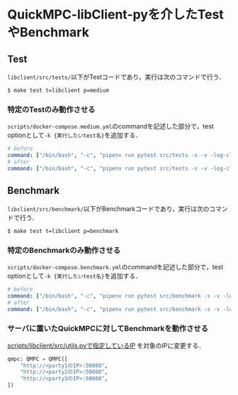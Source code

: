 # QuickMPC-libClient-pyを介したTestやBenchmark
## Test
`libclient/src/tests/`以下がTestコードであり，実行は次のコマンドで行う．
```console
$ make test t=libclient p=medium
```
### 特定のTestのみ動作させる
`scripts/docker-compose.medium.yml`のcommandを記述した部分で，test optionとして`-k {実行したいtest名}`を追加する．
```yaml
# before
command: ["/bin/bash", "-c", "pipenv run pytest src/tests -s -v -log-cli-level=DEBUG"]
# after
command: ["/bin/bash", "-c", "pipenv run pytest src/tests -s -v -log-cli-level=DEBUG -k correl"]
```

## Benchmark
`libclient/src/benchmark/`以下がBenchmarkコードであり，実行は次のコマンドで行う．
```console
$ make test t=libclient p=benchmark
```
### 特定のBenchmarkのみ動作させる
`scripts/docker-compose.benchmark.yml`のcommandを記述した部分で，test optionとして`-k {実行したいtest名}`を追加する．
```yaml
# before
command: ["/bin/bash", "-c", "pipenv run pytest src/benchmark -s -v -log-cli-level=DEBUG"]
# after
command: ["/bin/bash", "-c", "pipenv run pytest src/benchmark -s -v -log-cli-level=DEBUG -k correl"]
```
### サーバに置いたQuickMPCに対してBenchmarkを動作させる
[scripts/libclient/src/utils.pyで指定しているIP](./src/utils.py#L6-L10)
を対象のIPに変更する．
```Python
qmpc: QMPC = QMPC([
    "http://<party1のIP>:50000",
    "http://<party2のIP>:50000",
    "http://<party3のIP>:50000",
])
```
